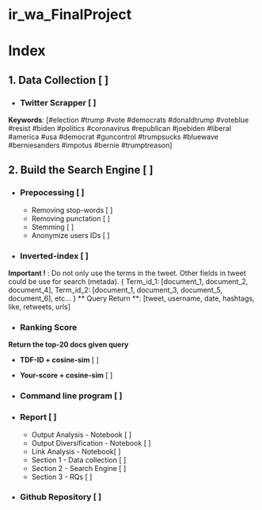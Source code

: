 # ir_wa_FinalProject

# Index
## 1. Data Collection [ ]
* ### Twitter Scrapper [ ]
**Keywords**: [#election #trump #vote #democrats #donaldtrump #voteblue #resist #biden #politics #coronavirus #republican #joebiden #liberal #america #usa #democrat #guncontrol #trumpsucks #bluewave #berniesanders #impotus #bernie #trumptreason]

## 2. Build the Search Engine [ ]
* ### Prepocessing [ ]
	* Removing stop-words [ ]
	* Removing punctation [ ]
	* Stemming [ ]
	* Anonymize users IDs [ ]
 
 * ### Inverted-index [ ]
 **Important !** : Do not only use the terms in the tweet. Other fields in tweet could be use for search (metada).
  {
	   Term_id_1: [document_1, document_2, document_4],
	   Term_id_2: [document_1, document_3, document_5, document_6], 
	   etc...
  }
  ** Query Return **: [tweet, username, date, hashtags, like, retweets, urls]
  
* ### Ranking Score
**Return the top-20 docs given query**
* **TDF-ID + cosine-sim** [ ]
* **Your-score + cosine-sim** [ ]

* ### Command line program [ ]
* ### Report [ ]
	* Output Analysis - Notebook [ ]
	* Output Diversification - Notebook [ ]
	* Link Analysis - Notebook[ ]
	* Section 1 - Data collection [ ]
	* Section 2 - Search Engine [ ]
	* Section 3 - RQs [ ]

* ### Github Repository [ ]
